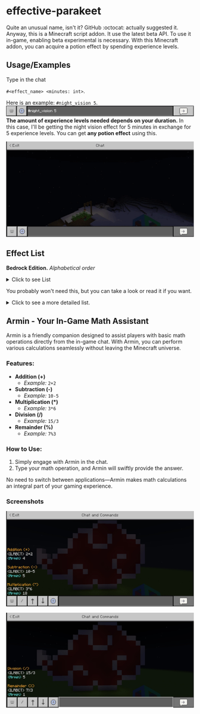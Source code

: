 # effective-parakeet

Quite an unusual name, isn't it? GitHub :octocat: actually suggested it. Anyway, this is a Minecraft script addon. It use the latest beta API. To use it in-game, enabling beta experimental is necessary. With this Minecraft addon, you can acquire a potion effect by spending experience levels.


## Usage/Examples
Type in the chat 

`#<effect_name> <minutes: int>`.

Here is an example: `#night_vision 5`.
![Example](/ignore_this_folder/chatbox.png)
**The amount of experience levels needed depends on your duration.** In this case, I'll be getting the night vision effect for 5 minutes in exchange for 5 experience levels. You can get **any potion effect** using this.

![Demo](/ignore_this_folder/Achatbox.gif)

## Effect List
**Bedrock Edition.**
*Alphabetical order*

<details>
<summary>Click to see List</summary>

| Display Name | Effect |
| --- | --- |
| Absorption | `absorption` |
| Bad Omen | `bad_omen` |
| Blindness | `blindness` |
| Conduit Power | `conduit_power` |
| Darkness | `darkness` |
| Fatal Poison | `fatal_poison` |
| Fire Resistance | `fire_resistance` |
| Haste | `haste` |
| Health Boost | `health_boost` |
| Hero of the Village | `village_hero` |
| Hunger | `hunger` |
| Instant Damage | `instant_damage` |
| Instant Health | `instant_health` |
| Invisibility | `invisibility` |
| Jump Boost | `jump_boost` |
| Levitation | `levitation` |
| Mining Fatigue | `mining_fatigue` |
| Nausea | `nausea` |
| Night Vision | `night_vision` |
| Poison | `poison` |
| Regeneration | `regeneration` |
| Resistance | `resistance` |
| Saturation | `saturation` |
| Slow Falling | `slow_falling` |
| Slowness | `slowness` |
| Speed | `speed` |
| Strength | `strength` |
| Water Breathing | `water_breathing` |
| Weakness | `weakness` |
| Wither | `wither` |
</details>

You probably won't need this, but you can take a look or read it if you want.
<details>
<summary>Click to see a more detailed list.</summary>

| Display Name | Effect | Description | Type | ID |
| --- | --- | --- | --- | --- |
| Absorption | `absorption` | Adds damage absorption (additional hearts that can't be regenerated), higher levels give more absorption | Positive | 22 |
| Bad Omen | `bad_omen` | Causes an illager raid to start upon entering a village (only received from an Illager captain upon its death) | Neutral | 28 |
| Blindness | `blindness` | Impairs vision and disables the ability to sprint and critical hit | Negative | 15 |
| Conduit Power | `conduit_power` | Increases underwater visibility and mining speed, prevents drowning | Positive | 26 |
| Darkness | `darkness` | Darkens the players screen | Negative | 30 |
| Fatal Poison | `fatal_poison` | Inflicts damage over time and potentially kills | Negative | 25 |
| Fire Resistance | `fire_resistance` | Prevents the affected entity from taking damage due to Fire, lava and other sources of fire damage | Positive | 12 |
| Haste | `haste` | Increases mining and attack speed, higher levels increase the player's mining and attack speed | Positive | 3 |
| Health Boost | `health_boost` | Increases maximum health, higher levels give the affected entity more maximum health | Positive | 21 |
| Hero of the Village | `village_hero` | Gives discounts on trades with villagers, and makes villagers throw items at the player depending on their profession | Positive | 29 |
| Hunger | `hunger` | Increases food exhaustion, higher levels cause the player to starve quicker | Negative | 17 |
| Instant Damage | `instant_damage` | Damages living entities, heals undead, higher levels do more damage and heal more health | Negative | 7 |
| Instant Health | `instant_health` | Heals living entities, damages undead, higher levels heal more health and do more damage | Positive | 6 |
| Invisibility | `invisibility` | Grants invisibility, making the affected entity invisible (but not the item they hold or the armor they wear), and reduces other mobs' detection range for the affected entity, higher levels reduce other mobs' detection range more | Positive | 14 |
| Jump Boost | `jump_boost` | Increases jump height and reduces fall damage, higher levels make the affected entity jump higher and reduces more fall damage | Positive | 8 |
| Levitation | `levitation` | Floats the affected entity upward | Negative | 24 |
| Mining Fatigue | `mining_fatigue` | Decreases mining and attack speed, higher levels decrease the player's mining and attack speed | Negative | 4 |
| Nausea | `nausea` | Wobbles and warps the screen | Negative | 9 |
| Night Vision | `night_vision` | Lets the player see well in darkness and underwater | Positive | 16 |
| Poison | `poison` | Inflicts damage over time (but can't kill), higher levels do more damage per second, doesn't affect undead | Negative | 19 |
| Regeneration | `regeneration` | Regenerates health over time, higher levels make health regenerate quicker | Positive | 10 |
| Resistance | `resistance` | Reduces damage, higher levels reduce more damage | Positive | 11 |
| Saturation | `saturation` | Restores hunger and saturation | Positive | 23 |
| Slow Falling | `slow_falling` | Decreases falling speed and negates fall damage | Positive | 27 |
| Slowness | `slowness` | Decreases walking speed; higher levels make the affected entity slower and decreases the player's field of view when affected | Negative | 2 |
| Speed | `speed` | Increases walking speed; higher levels make the affected entity faster and increases the player's field of view when affected | Positive | 1 |
| Strength | `strength` | Increases melee damage, higher levels make the affected entity do more melee damage | Positive | 5 |
| Water Breathing | `water_breathing` | Prevents drowning and lets the affected entity breathe underwater | Positive | 13 |
| Weakness | `weakness` | Decreases melee damage, higher levels decrease more melee damage | Negative | 18 |
| Wither | `wither` | Inflicts damage over time (can kill), higher levels do more damage per second | Negative | 20 |

</details>

## Armin - Your In-Game Math Assistant

Armin is a friendly companion designed to assist players with basic math operations directly from the in-game chat. With Armin, you can perform various calculations seamlessly without leaving the Minecraft universe. 

### Features:
- **Addition (+)**
  - *Example:* `2+2`
- **Subtraction (-)**
  - *Example:* `10-5`
- **Multiplication (*)**
  - *Example:* `3*6`
- **Division (/)**
  - *Example:* `15/3`
- **Remainder (%)**
  - *Example:* `7%3`

### How to Use:
1. Simply engage with Armin in the chat.
2. Type your math operation, and Armin will swiftly provide the answer.

No need to switch between applications—Armin makes math calculations an integral part of your gaming experience.

### Screenshots 
![Addition Subtraction Multiplication](/ignore_this_folder/AdditionSubtractionMultiplication.jpg)

![Division & Remainder](/ignore_this_folder/DivisionRemainder.jpg)
